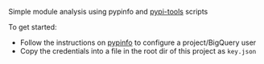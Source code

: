 Simple module analysis using pypinfo and [pypi-tools](https://github.com/hugovk/pypi-tools) scripts

To get started:
- Follow the instructions on [pypinfo](https://github.com/ofek/pypinfo) to configure a project/BigQuery user
- Copy the credentials into a file in the root dir of this project as `key.json`